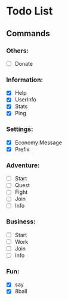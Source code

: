 # Todo List

## Commands

### Others:

- [ ] Donate

### Information:

- [x] Help
- [x] UserInfo
- [x] Stats
- [x] Ping

### Settings:

- [x] Economy Message
- [x] Prefix

### Adventure:

- [ ] Start
- [ ] Quest
- [ ] Fight
- [ ] Join
- [ ] Info

### Business:

- [ ] Start
- [ ] Work
- [ ] Join
- [ ] Info

### Fun:

- [x] say
- [x] 8ball
